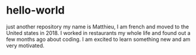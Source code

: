 # hello-world
just another repository
my name is Matthieu, I am french and moved to the United states in 2018. I worked in restaurants my whole life and found out a few months ago about coding. I am excited to learn something new and am very motivated.
